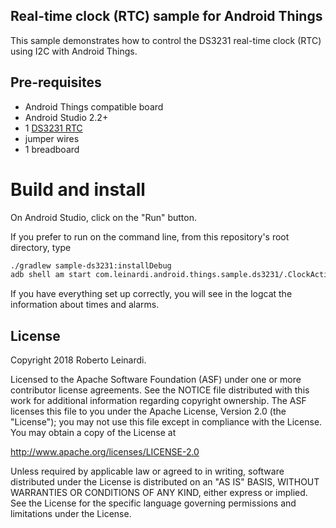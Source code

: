 ## Real-time clock (RTC) sample for Android Things

This sample demonstrates how to control the DS3231 real-time clock (RTC) using I2C with
Android Things.

## Pre-requisites

- Android Things compatible board
- Android Studio 2.2+
- 1 [DS3231 RTC](https://www.elecrow.com/download/DS3231%20datasheet.pdf)
- jumper wires
- 1 breadboard


# Build and install

On Android Studio, click on the "Run" button.

If you prefer to run on the command line, from this repository's root directory, type

```bash
./gradlew sample-ds3231:installDebug
adb shell am start com.leinardi.android.things.sample.ds3231/.ClockActivity
```

If you have everything set up correctly, you will see in the logcat the information
about times and alarms.


## License

Copyright 2018 Roberto Leinardi.

Licensed to the Apache Software Foundation (ASF) under one or more contributor
license agreements.  See the NOTICE file distributed with this work for
additional information regarding copyright ownership.  The ASF licenses this
file to you under the Apache License, Version 2.0 (the "License"); you may not
use this file except in compliance with the License.  You may obtain a copy of
the License at

  http://www.apache.org/licenses/LICENSE-2.0

Unless required by applicable law or agreed to in writing, software
distributed under the License is distributed on an "AS IS" BASIS, WITHOUT
WARRANTIES OR CONDITIONS OF ANY KIND, either express or implied.  See the
License for the specific language governing permissions and limitations under
the License.
